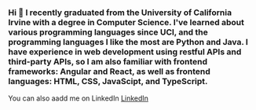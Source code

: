 ### Hi 👋 I recently graduated from the University of California Irvine with a degree in Computer Science. I've learned about various programming languages since UCI, and the programming languages I like the most are Python and Java. I have experience in web development using restful APIs and third-party APIs, so I am also familiar with frontend frameworks: Angular and React, as well as frontend languages: HTML, CSS, JavaScipt, and TypeScript. 

You can also aadd me on LinkedIn [LinkedIn](https://www.linkedin.com/in/dean-yim-18853516a)


<!--  
**deanyim0226/deanyim0226** is a ✨ _special_ ✨ repository because its `README.md` (this file) appears on your GitHub profile.

Here are some ideas to get you started:

- 🔭 I’m currently working on ...
- 🌱 I’m currently learning ...
- 👯 I’m looking to collaborate on ...
- 🤔 I’m looking for help with ...
- 💬 Ask me about ...
- 📫 How to reach me: ...
- 😄 Pronouns: ...
- ⚡ Fun fact: ...
-->
